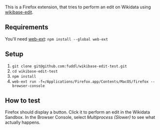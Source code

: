 This is a Firefox extension, that tries to perform an edit on Wikidata using [wikibase-edit](https://github.com/maxlath/wikibase-edit).

## Requirements 

You'll need [web-ext](https://github.com/mozilla/web-ext): `npm install --global web-ext`

## Setup

1. `git clone git@github.com:fuddl/wikibase-edit-test.git`
2. `cd wikibase-edit-test`
3. `npm install`
4. `web-ext run -f=/Applications/Firefox.app/Contents/MacOS/firefox --browser-console`

## How to test

Firefox should display a button. Click it to perform an edit in the Wikidata Sandbox. In the Browser Console, select _Multiprocess (Slower)_ to see what actually happens.
